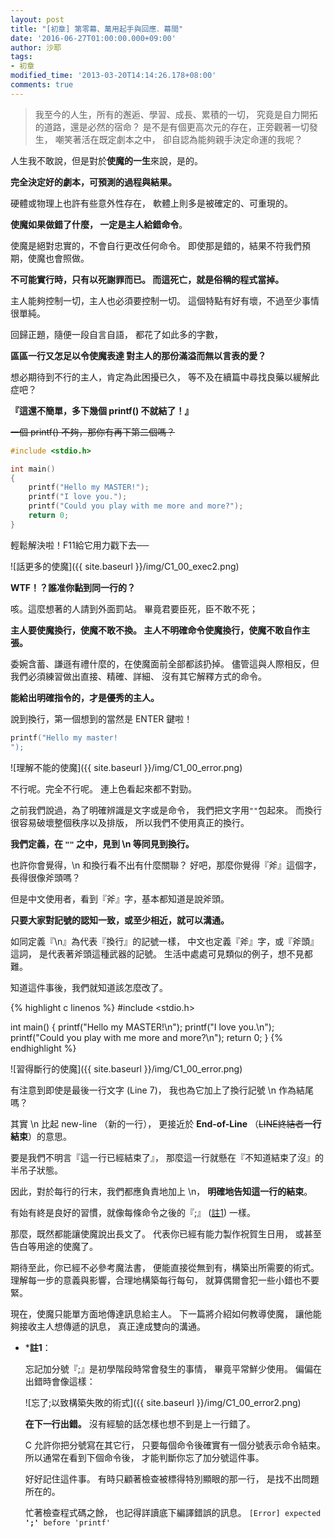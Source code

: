 ```yaml
---
layout: post
title: "[初章] 第零幕、萬用起手與回應．幕間"
date: '2016-06-27T01:00:00.000+09:00'
author: 沙耶
tags:
- 初章
modified_time: '2013-03-20T14:14:26.178+08:00'
comments: true
---
```


> 我至今的人生，所有的邂逅、學習、成長、累積的一切，
究竟是自力開拓的道路，還是必然的宿命？
是不是有個更高次元的存在，正旁觀著一切發生，
嘲笑著活在既定劇本之中，
卻自認為能夠親手決定命運的我呢？

人生我不敢說，但是對於**使魔的一生**來說，是的。

**完全決定好的劇本，可預測的過程與結果。**

硬體或物理上也許有些意外性存在，
軟體上則多是被確定的、可重現的。

**使魔如果做錯了什麼，
一定是主人給錯命令**。

使魔是絕對忠實的，不會自行更改任何命令。
即使那是錯的，結果不符我們預期，使魔也會照做。

**不可能實行時，只有以死謝罪而已。
而這死亡，就是俗稱的程式當掉。**

主人能夠控制一切，主人也必須要控制一切。
這個特點有好有壞，不過至少事情很單純。
<br />

回歸正題，隨便一段自言自語，
都花了如此多的字數，

**區區一行又怎足以令使魔表達
對主人的那份滿溢而無以言表的愛？**

想必期待到不行的主人，肯定為此困擾已久，
等不及在續篇中尋找良藥以緩解此症吧？

**『這還不簡單，多下幾個 printf() 不就結了！』**

~~一個 printf() 不夠，那你有再下第二個嗎？~~

```c
#include <stdio.h>

int main()
{
    printf("Hello my MASTER!");
    printf("I love you.");
    printf("Could you play with me more and more?");
    return 0;
}
```

輕鬆解決啦！F11給它用力戳下去──

![話更多的使魔]({{ site.baseurl }}/img/C1_00_exec2.png)

**WTF！？誰准你黏到同一行的？**

咳。這麼想著的人請到外面罰站。
畢竟君要臣死，臣不敢不死；

**主人要使魔換行，使魔不敢不換。
主人不明確命令使魔換行，使魔不敢自作主張。**

委婉含蓄、謙遜有禮什麼的，在使魔面前全部都該扔掉。
儘管這與人際相反，但我們必須練習做出直接、精確、詳細、
沒有其它解釋方式的命令。

**能給出明確指令的，才是優秀的主人。**
<br />

說到換行，第一個想到的當然是 ENTER 鍵啦！

```c
printf("Hello my master!
");
```

![理解不能的使魔]({{ site.baseurl }}/img/C1_00_error.png)

不行呢。完全不行呢。
連上色看起來都不對勁。

之前我們說過，為了明確辨識是文字或是命令，
我們把文字用`""`包起來。
而換行很容易破壞整個秩序以及排版，
所以我們不使用真正的換行。

**我們定義，在 `""` 之中，見到 \n 等同見到換行。**

也許你會覺得，\n 和換行看不出有什麼關聯？
好吧，那麼你覺得『斧』這個字，長得很像斧頭嗎？

但是中文使用者，看到『斧』字，基本都知道是說斧頭。

**只要大家對記號的認知一致，或至少相近，就可以溝通。**

如同定義『\n』為代表『換行』的記號一樣，
中文也定義『斧』字，或『斧頭』這詞，
是代表著斧頭這種武器的記號。
生活中處處可見類似的例子，想不見都難。

知道這件事後，我們就知道該怎麼改了。

{% highlight c linenos %}
#include <stdio.h>

int main()
{
    printf("Hello my MASTER!\n");
    printf("I love you.\n");
    printf("Could you play with me more and more?\n");
    return 0;
}
{% endhighlight %}

![習得斷行的使魔]({{ site.baseurl }}/img/C1_00_error.png)

有注意到即使是最後一行文字 (Line 7)，
我也為它加上了換行記號 \n 作為結尾嗎？

其實 \n 比起 new-line （新的一行），
更接近於 **End-of-Line** （~~LINE終結者~~**一行結束**）的意思。

要是我們不明言『這一行已經結束了』，
那麼這一行就懸在『不知道結束了沒』的半吊子狀態。

因此，對於每行的行末，我們都應負責地加上 \n，
**明確地告知這一行的結束**。

有始有終是良好的習慣，就像每條命令之後的『;』 ([註1](#c1)) 一樣。
<br />

那麼，既然都能讓使魔說出長文了。
代表你已經有能力製作祝賀生日用，
或甚至告白等用途的使魔了。

期待至此，你已經不必參考魔法書，
便能直接從無到有，構築出所需要的術式。
理解每一步的意義與影響，合理地構築每行每句，
就算偶爾會犯一些小錯也不要緊。
<br />

現在，使魔只能單方面地傳達訊息給主人。
下一篇將介紹如何教導使魔，
讓他能夠接收主人想傳遞的訊息，
真正達成雙向的溝通。

	
- *<a name="c1"></a>**註1**：

	忘記加分號『;』是初學階段時常會發生的事情，
	畢竟平常鮮少使用。
	偏偏在出錯時會像這樣：
	
	![忘了;以致構築失敗的術式]({{ site.baseurl }}/img/C1_00_error2.png)
	
	**在下一行出錯。**
	沒有經驗的話怎樣也想不到是上一行錯了。
	
	C 允許你把分號寫在其它行，
	只要每個命令後確實有一個分號表示命令結束。
	所以通常在看到下個命令後，
	才能判斷你忘了加分號這件事。
	
	好好記住這件事。
	有時只顧著檢查被標得特別顯眼的那一行，
	是找不出問題所在的。
	
	忙著檢查程式碼之餘，
	也記得詳讀底下編譯錯誤的訊息。
	`[Error] expected `**`';'`**` before 'printf'`
	
